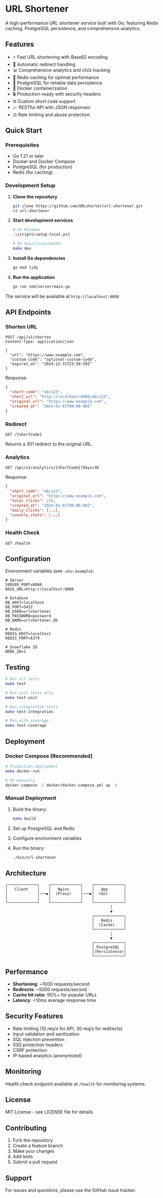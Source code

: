 # URL Shortener

A high-performance URL shortener service built with Go, featuring Redis caching, PostgreSQL persistence, and comprehensive analytics.

## Features

- ⚡ Fast URL shortening with Base62 encoding
- 🔄 Automatic redirect handling
- 📊 Comprehensive analytics and click tracking
- 💾 Redis caching for optimal performance
- 🐘 PostgreSQL for reliable data persistence
- 🐳 Docker containerization
- 🔒 Production-ready with security headers
- 🌐 Custom short code support
- 📈 RESTful API with JSON responses
- ⚖️ Rate limiting and abuse protection

## Quick Start

### Prerequisites

- Go 1.21 or later
- Docker and Docker Compose
- PostgreSQL (for production)
- Redis (for caching)

### Development Setup

1. **Clone the repository**
   ```bash
   git clone https://github.com/URLshorter/url-shortener.git
   cd url-shortener
   ```

2. **Start development services**
   ```bash
   # On Windows
   .\scripts\setup-local.ps1
   
   # On Unix/Linux/macOS
   make dev
   ```

3. **Install Go dependencies**
   ```bash
   go mod tidy
   ```

4. **Run the application**
   ```bash
   go run cmd/server/main.go
   ```

The service will be available at `http://localhost:8080`

## API Endpoints

### Shorten URL
```http
POST /api/v1/shorten
Content-Type: application/json

{
  "url": "https://www.example.com",
  "custom_code": "optional-custom-code",
  "expires_at": "2024-12-31T23:59:59Z"
}
```

Response:
```json
{
  "short_code": "abc123",
  "short_url": "http://localhost:8080/abc123",
  "original_url": "https://www.example.com",
  "created_at": "2024-01-01T00:00:00Z"
}
```

### Redirect
```http
GET /{shortCode}
```
Returns a 301 redirect to the original URL.

### Analytics
```http
GET /api/v1/analytics/{shortCode}?days=30
```

Response:
```json
{
  "short_code": "abc123",
  "original_url": "https://www.example.com",
  "total_clicks": 150,
  "created_at": "2024-01-01T00:00:00Z",
  "daily_clicks": [...],
  "country_stats": [...]
}
```

### Health Check
```http
GET /health
```

## Configuration

Environment variables (see `.env.example`):

```env
# Server
SERVER_PORT=8080
BASE_URL=http://localhost:8080

# Database
DB_HOST=localhost
DB_PORT=5432
DB_USER=urlshortener
DB_PASSWORD=password
DB_NAME=urlshortener_db

# Redis
REDIS_HOST=localhost
REDIS_PORT=6379

# Snowflake ID
NODE_ID=1
```

## Testing

```bash
# Run all tests
make test

# Run unit tests only
make test-unit

# Run integration tests
make test-integration

# Run with coverage
make test-coverage
```

## Deployment

### Docker Compose (Recommended)

```bash
# Production deployment
make docker-run

# Or manually
docker-compose -f docker/docker-compose.yml up -d
```

### Manual Deployment

1. Build the binary:
   ```bash
   make build
   ```

2. Set up PostgreSQL and Redis

3. Configure environment variables

4. Run the binary:
   ```bash
   ./bin/url-shortener
   ```

## Architecture

```
┌─────────────┐    ┌─────────────┐    ┌─────────────┐
│   Client    │    │   Nginx     │    │   App       │
│             │───▶│  (Proxy)    │───▶│  (Go)       │
│             │    │             │    │             │
└─────────────┘    └─────────────┘    └─────────────┘
                                              │
                                              ▼
                                      ┌─────────────┐
                                      │   Redis     │
                                      │  (Cache)    │
                                      └─────────────┘
                                              │
                                              ▼
                                      ┌─────────────┐
                                      │ PostgreSQL  │
                                      │(Persistence)│
                                      └─────────────┘
```

## Performance

- **Shortening**: ~1000 requests/second
- **Redirects**: ~5000 requests/second
- **Cache hit ratio**: 95%+ for popular URLs
- **Latency**: <10ms average response time

## Security Features

- Rate limiting (10 req/s for API, 30 req/s for redirects)
- Input validation and sanitization
- SQL injection prevention
- XSS protection headers
- CSRF protection
- IP-based analytics (anonymized)

## Monitoring

Health check endpoint available at `/health` for monitoring systems.

## License

MIT License - see LICENSE file for details.

## Contributing

1. Fork the repository
2. Create a feature branch
3. Make your changes
4. Add tests
5. Submit a pull request

## Support

For issues and questions, please use the GitHub issue tracker.